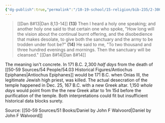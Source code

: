 ```yaml
---
{"dg-publish":true,"permalink":"/10-19-school/15-religion/bib-235/2-300-evenings-and-mornings/"}
---
```



> [[Dan 8#13\|Dan 8,13-14]]
> **(13)** Then I heard a holy one speaking; and another holy one said to that certain one who spoke, "How long will the vision about the continual burnt offering, and the disobedience that makes desolate, to give both the sanctuary and the army to be trodden under foot be?"
> **(14)** He said to me, "To two thousand and three hundred evenings and mornings. Then the sanctuary will be cleansed."
> [[Dan 8#14\|Dan 8#14]]

The meaning isn't concrete. In 171 B.C. 2,300 *half days* from the death of [[50-59 Sources/54 People/54.03 Historical Figures/Antiochus Epiphanes\|Antiochus Epiphanes]] would be 171 B.C. when Onias III, the legitimate Jewish high priest, was killed. The actual desecration of the temple happened in Dec. 25, 167 B.C. with a new Greek altar. 1,150 *whole days* would point from the the new Greek altar to 1m 15d before the purification of the temple. Both interpretations could fit but insufficient historical data blocks surety.

Source: [[50-59 Sources/51 Books/Daniel by John F Walvoord\|Daniel by John F Walvoord]]
